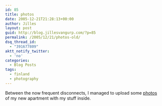 ```yaml
---
id: 85
title: photos
date: 2005-12-21T21:28:13+00:00
author: Jilles
layout: post
guid: http://blog.jillesvangurp.com/?p=85
permalink: /2005/12/21/photos-old/
dsq_thread_id:
  - "391677809"
aktt_notify_twitter:
  - 'no'
categories:
  - Blog Posts
tags:
  - finland
  - photography
---
```

<p>Between the now frequent disconnects, I managed to upload some <a href="http://photos.jillesvangurp.com/Album/2005/2005%20V%20Finland%20Apartment/index.html">photos </a>of my new apartment with my stuff inside.
</p>
